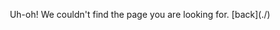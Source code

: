<p align="center" valign="middle">
  Uh-oh! We couldn't find the page you are looking for.
  [back](./)
</p>

